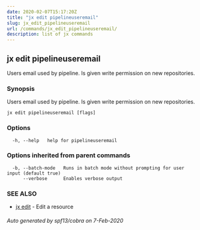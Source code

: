 ```yaml
---
date: 2020-02-07T15:17:20Z
title: "jx edit pipelineuseremail"
slug: jx_edit_pipelineuseremail
url: /commands/jx_edit_pipelineuseremail/
description: list of jx commands
---
```

## jx edit pipelineuseremail

Users email used by pipeline. Is given write permission on new repositories.

### Synopsis

Users email used by pipeline. Is given write permission on new repositories.

```
jx edit pipelineuseremail [flags]
```

### Options

```
  -h, --help   help for pipelineuseremail
```

### Options inherited from parent commands

```
  -b, --batch-mode   Runs in batch mode without prompting for user input (default true)
      --verbose      Enables verbose output
```

### SEE ALSO

* [jx edit](/commands/jx_edit/)	 - Edit a resource

###### Auto generated by spf13/cobra on 7-Feb-2020
